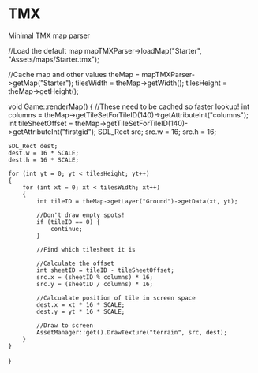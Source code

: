 # TMX
Minimal TMX map parser

//Load the default map
mapTMXParser->loadMap("Starter", "Assets/maps/Starter.tmx");

//Cache map and other values
theMap = mapTMXParser->getMap("Starter");
tilesWidth = theMap->getWidth();
tilesHeight = theMap->getHeight();

void Game::renderMap()
{
	//These need to be cached so faster lookup!
	int columns = theMap->getTileSetForTileID(140)->getAttributeInt("columns");
	int tileSheetOffset = theMap->getTileSetForTileID(140)->getAttributeInt("firstgid");
	SDL_Rect src;
	src.w = 16;
	src.h = 16;

	SDL_Rect dest;
	dest.w = 16 * SCALE;
	dest.h = 16 * SCALE;

	for (int yt = 0; yt < tilesHeight; yt++)
	{
		for (int xt = 0; xt < tilesWidth; xt++)
		{
			int tileID = theMap->getLayer("Ground")->getData(xt, yt);

			//Don't draw empty spots!
			if (tileID == 0) {
				continue;
			}

			//Find which tilesheet it is

			//Calculate the offset
			int sheetID = tileID - tileSheetOffset;
			src.x = (sheetID % columns) * 16;
			src.y = (sheetID / columns) * 16;

			//Calcualate position of tile in screen space
			dest.x = xt * 16 * SCALE;
			dest.y = yt * 16 * SCALE;
      
			//Draw to screen
			AssetManager::get().DrawTexture("terrain", src, dest);
		}
	}
}
